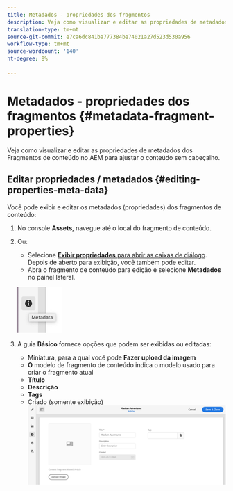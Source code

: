```yaml
---
title: Metadados - propriedades dos fragmentos
description: Veja como visualizar e editar as propriedades de metadados dos Fragmentos de conteúdo no AEM para ajustar o conteúdo sem cabeçalho.
translation-type: tm+mt
source-git-commit: e7ca6dc841ba777384be74021a27d523d530a956
workflow-type: tm+mt
source-wordcount: '140'
ht-degree: 8%

---
```



# Metadados - propriedades dos fragmentos {#metadata-fragment-properties}

Veja como visualizar e editar as propriedades de metadados dos Fragmentos de conteúdo no AEM para ajustar o conteúdo sem cabeçalho.

## Editar propriedades / metadados {#editing-properties-meta-data}

Você pode exibir e editar os metadados (propriedades) dos fragmentos de conteúdo:

1. No console **Assets**, navegue até o local do fragmento de conteúdo.
2. Ou:

   * Selecione [**Exibir propriedades** para abrir as caixas de diálogo](/help/assets/manage-digital-assets.md#editing-properties). Depois de aberto para exibição, você também pode editar.
   * Abra o fragmento de conteúdo para edição e selecione **Metadados** no painel lateral.

   ![metadados](assets/cfm-metadata-01.png)

3. A guia **Básico** fornece opções que podem ser exibidas ou editadas:

   * Miniatura, para a qual você pode **Fazer upload da imagem**
   * **O** modelo de fragmento de conteúdo indica o modelo usado para criar o fragmento atual
   * **Título**
   * **Descrição**
   * **Tags**
   * Criado (somente exibição)
   ![metadados](assets/cfm-metadata-02.png)
